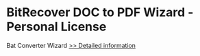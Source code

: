 # BitRecover DOC to PDF Wizard - Personal License
Bat Converter Wizard
[>> Detailed information](https://secure.shareit.com/shareit/product.html?productid=300960061&affiliateid=200057808)